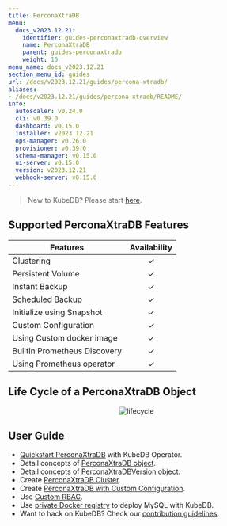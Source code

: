 ```yaml
---
title: PerconaXtraDB
menu:
  docs_v2023.12.21:
    identifier: guides-perconaxtradb-overview
    name: PerconaXtraDB
    parent: guides-perconaxtradb
    weight: 10
menu_name: docs_v2023.12.21
section_menu_id: guides
url: /docs/v2023.12.21/guides/percona-xtradb/
aliases:
- /docs/v2023.12.21/guides/percona-xtradb/README/
info:
  autoscaler: v0.24.0
  cli: v0.39.0
  dashboard: v0.15.0
  installer: v2023.12.21
  ops-manager: v0.26.0
  provisioner: v0.39.0
  schema-manager: v0.15.0
  ui-server: v0.15.0
  version: v2023.12.21
  webhook-server: v0.15.0
---
```


> New to KubeDB? Please start [here](/docs/v2023.12.21/README).

## Supported PerconaXtraDB Features

| Features                                                | Availability |
| ------------------------------------------------------- | :----------: |
| Clustering                                              |   &#10003;   |
| Persistent Volume                                       |   &#10003;   |
| Instant Backup                                          |   &#10003;   |
| Scheduled Backup                                        |   &#10003;   |
| Initialize using Snapshot                               |   &#10003;   |
| Custom Configuration                                    |   &#10003;   |
| Using Custom docker image                               |   &#10003;   |
| Builtin Prometheus Discovery                            |   &#10003;   |
| Using Prometheus operator                               |   &#10003;   |

## Life Cycle of a PerconaXtraDB Object

<p align="center">
  <img alt="lifecycle"  src="/docs/v2023.12.21/guides/percona-xtradb/images/perconaxtradb-lifecycle.svg" >
</p>

## User Guide

- [Quickstart PerconaXtraDB](/docs/v2023.12.21/guides/percona-xtradb/quickstart/overview) with KubeDB Operator.
- Detail concepts of [PerconaXtraDB object](/docs/v2023.12.21/guides/percona-xtradb/concepts/perconaxtradb).
- Detail concepts of [PerconaXtraDBVersion object](/docs/v2023.12.21/guides/percona-xtradb/concepts/perconaxtradb-version).
- Create [PerconaXtraDB Cluster](/docs/v2023.12.21/guides/percona-xtradb/clustering/galera-cluster).
- Create [PerconaXtraDB with Custom Configuration](/docs/v2023.12.21/guides/percona-xtradb/configuration/using-config-file).
- Use [Custom RBAC](/docs/v2023.12.21/guides/percona-xtradb/custom-rbac/using-custom-rbac).
- Use [private Docker registry](/docs/v2023.12.21/guides/percona-xtradb/private-registry/quickstart) to deploy MySQL with KubeDB.
- Want to hack on KubeDB? Check our [contribution guidelines](/docs/v2023.12.21/CONTRIBUTING).
